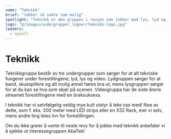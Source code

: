 ```yaml
---
name: "Teknikk"
brief: "Jobber så sakte som mulig"
spotlight: "Teknikk er den gruppen i revyen som jobber med lys, lyd og video. Vi har mye kult utstyr, som 200 meter med ledstrips!"
logo: "@/images/undergrupper_logoer/teknikk-logo.jpg"
leaders:
  - nyvoll
---
```


# Teknikk

Teknikkgruppa består av tre undergrupper som sørger for at alt tekniske fungerer under forestillingene; lyd, lys og video. Lydgruppen sørger for at band, skuespillere og alt mulig annet høres bra ut, mens lysgruppen sørger for at du kan se hva som skjer på scenen. Videogruppa har de siste årene streamet forestillingene med en braksuksess.

I teknikk har vi selvfølgelig veldig mye kult utstyr å leke oss med! Noe av dette, som f. eks. 200 meter med LED strips eller en X32 Rack, eier vi selv, mens andre ting leies inn for forestillingen.

Om du ikke greier å vente til neste revy for å jobbe med teknikk anbefaler vi å sjekke ut interessegruppen AbaTek!
